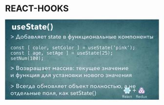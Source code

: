 # REACT-HOOKS

![](https://github.com/VladaPL/react-hooks/raw/master/src/readme-img/Screenshot1.png)
